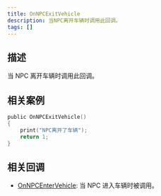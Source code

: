 ```yaml
---
title: OnNPCExitVehicle
description: 当NPC离开车辆时调用此回调。
tags: []
---
```


## 描述

当 NPC 离开车辆时调用此回调。

## 相关案例

```c
public OnNPCExitVehicle()
{
    print("NPC离开了车辆");
    return 1;
}
```

## 相关回调

- [OnNPCEnterVehicle](../callbacks/OnNPCEnterVehicle): 当 NPC 进入车辆时被调用。
